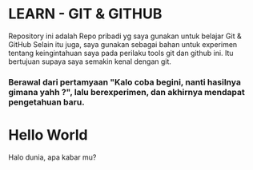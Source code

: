 # LEARN - GIT & GITHUB
Repository ini adalah Repo pribadi yg saya gunakan untuk belajar Git & GitHub
Selain itu juga, saya gunakan sebagai bahan untuk experimen tentang keingintahuan saya pada perilaku tools git dan github ini. Itu bertujuan supaya saya semakin kenal dengan git.

### Berawal dari pertamyaan "Kalo coba begini, nanti hasilnya gimana yahh ?", lalu berexperimen, dan akhirnya mendapat pengetahuan baru.

# Hello World
Halo dunia, apa kabar mu?
